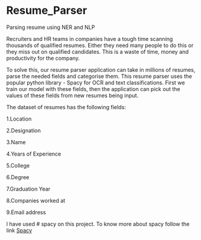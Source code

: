 # Resume_Parser
Parsing resume using NER and NLP

Recruiters and HR teams in companies have a tough time scanning thousands of qualified resumes. Either they need many people to do this or they miss out on qualified candidates. This is a waste of time, money and productivity for the company.

To solve this, our resume parser application can take in millions of resumes, parse the needed fields and categorise them. This resume parser uses the popular python library - Spacy for OCR and text classifications. First we train our model with these fields, then the application can pick out the values of these fields from new resumes being input.

The dataset of resumes has the following fields:

1.Location

2.Designation

3.Name

4.Years of Experience

5.College

6.Degree

7.Graduation Year

8.Companies worked at

9.Email address

I have used # spacy on this project. To know more about spacy follow the link [Spacy](https://spacy.io/)
